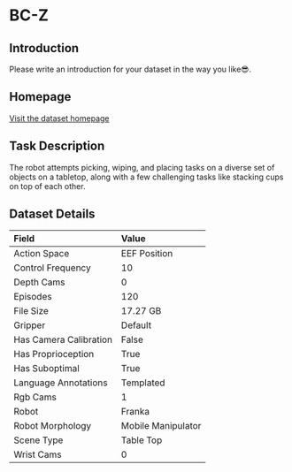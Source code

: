 # BC-Z


## Introduction

Please write an introduction for your dataset in the way you like:sunglasses:.


## Homepage

[Visit the dataset homepage](https://www.kaggle.com/datasets/google/bc-z-robot/discussion/309201)


## Task Description

The robot attempts picking, wiping, and placing tasks on a diverse set of objects on a tabletop, along with a few challenging tasks like stacking cups on top of each other.


## Dataset Details

| Field                            | Value                    |
|:---------------------------------|:-------------------------|
| Action Space                     | EEF Position           |
| Control Frequency                     | 10           |
| Depth Cams                     | 0           |
| Episodes                     | 120           |
| File Size                     |  17.27 GB           |
| Gripper                     | Default           |
| Has Camera Calibration                     | False           |
| Has Proprioception                     | True           |
| Has Suboptimal                     | True           |
| Language Annotations                     | Templated           |
| Rgb Cams                     | 1           |
| Robot                     | Franka           |
| Robot Morphology                     | Mobile Manipulator           |
| Scene Type                     | Table Top           |
| Wrist Cams                     | 0           |


